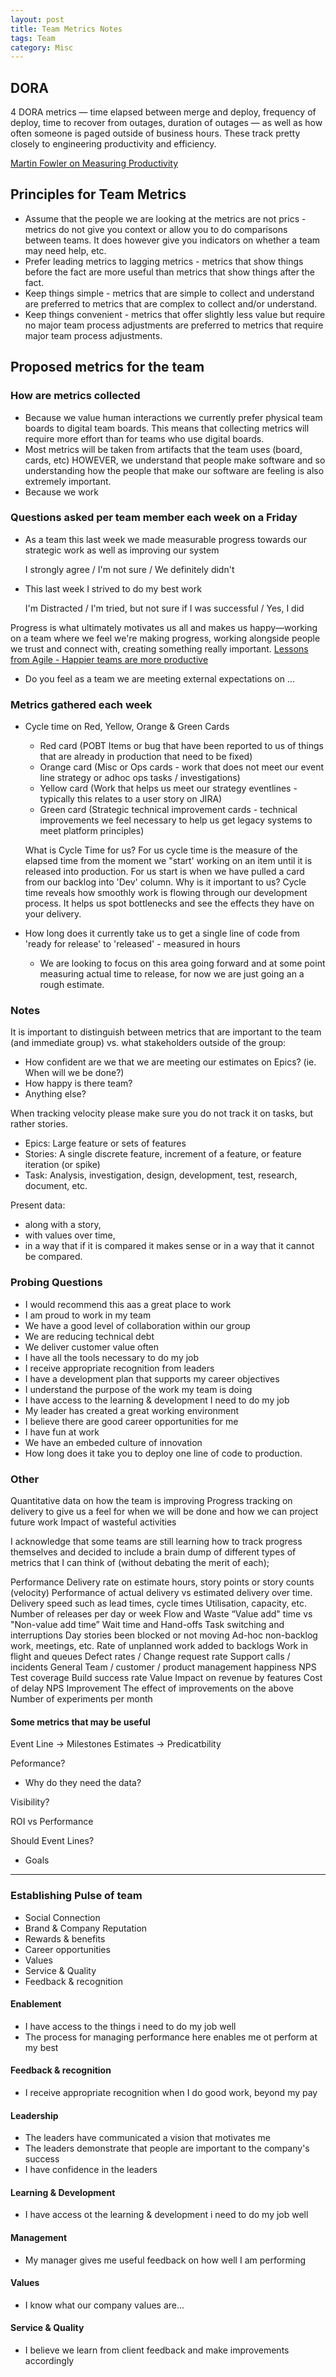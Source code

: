 ```yaml
---
layout: post
title: Team Metrics Notes
tags: Team
category: Misc
---
```


## DORA

4 DORA metrics — time elapsed between merge and deploy, frequency of deploy, time to recover from outages, duration of outages — as well as how often someone is paged outside of business hours. These track pretty closely to engineering productivity and efficiency.

[Martin Fowler on Measuring Productivity](https://martinfowler.com/bliki/CannotMeasureProductivity.html)  

## Principles for Team Metrics

- Assume that the people we are looking at the metrics are not prics - metrics do not give you context or allow you to do comparisons between teams. It does however give you indicators on whether a team may need help, etc.  
- Prefer leading metrics to lagging metrics - metrics that show things before the fact are more useful than metrics that show things after the fact.   
- Keep things simple - metrics that are simple to collect and understand are preferred to metrics that are complex to collect and/or understand.   
- Keep things convenient - metrics that offer slightly less value but require no major team process adjustments are preferred to metrics that require major team process adjustments.   

## Proposed metrics for the team

### How are metrics collected

- Because we value human interactions we currently prefer physical team boards to digital team boards. This means that collecting metrics will require more effort than for teams who use digital boards.
- Most metrics will be taken from artifacts that the team uses (board, cards, etc) HOWEVER, we understand that people make software and so understanding how the people that make our software are feeling is also extremely important.
- Because we work 

### Questions asked per team member each week on a Friday 

- As a team this last week we made measurable progress towards our strategic work as well as improving our system

	I strongly agree / I'm not sure / We definitely didn't


- This last week I strived to do my best work

	I'm Distracted / I'm tried, but not sure if I was successful / Yes, I did

Progress is what ultimately motivates us all and makes us happy—working on a team where we feel we're making progress, working alongside people we trust and connect with, creating something really important.
[Lessons from Agile - Happier teams are more productive](http://techbeacon.com/lessons-agile-happier-teams-are-more-productive-so-spread-cheer)  

- Do you feel as a team we are meeting external expectations on <list external expectations>... 

### Metrics gathered each week 

- Cycle time on Red, Yellow, Orange & Green Cards

	- Red card (POBT Items or bug that have been reported to us of things that are already in production that need to be fixed)
	- Orange card (Misc or Ops cards - work that does not meet our event line strategy or adhoc ops tasks / investigations)
	- Yellow card (Work that helps us meet our strategy eventlines - typically this relates to a user story on JIRA)
	- Green card (Strategic technical improvement cards - technical improvements we feel necessary to help us get legacy systems to meet platform principles)

	What is Cycle Time for us? For us cycle time is the measure of the elapsed time from the moment we "start' working on an item until it is released into production. For us start is when we have pulled a card from our backlog into 'Dev' column. 
	Why is it important to us? Cycle time reveals how smoothly work is flowing through our development process. It helps us spot bottlenecks and see the effects they have on your delivery.

- How long does it currently take us to get a single line of code from 'ready for release' to 'released' - measured in hours

	- We are looking to focus on this area going forward and at some point measuring actual time to release, for now we are just going an a rough estimate.

### Notes

It is important to distinguish between metrics that are important to the team (and immediate group) vs. what stakeholders outside of the group:  

-   How confident are we that we are meeting our estimates on Epics? (ie. When will we be done?)
-   How happy is there team?
-   Anything else?

 
When tracking velocity please make sure you do not track it on tasks, but rather stories.

-   Epics: Large feature or sets of features 
-   Stories: A single discrete feature, increment of a feature, or feature iteration (or spike) 
-   Task: Analysis, investigation, design, development, test, research, document, etc. 

 
Present data:

-   along with a story,  
-   with values over time,  
-   in a way that if it is compared it makes sense or in a way that it cannot be compared.  

### Probing Questions

- I would recommend this aas a great place to work  
- I am proud to work in my team  
- We have a good level of collaboration within our group  
- We are reducing technical debt  
- We deliver customer value often  
- I have all the tools necessary to do my job  
- I receive appropriate recognition from leaders  
- I have a development plan that supports my career objectives  
- I understand the purpose of the work my team is doing  
- I have access to the learning & development I need to do my job  
- My leader has created a great working environment  
- I believe there are good career opportunities for me  
- I have fun at work  
- We have an embeded culture of innovation  
- How long does it take you to deploy one line of code to production.  

### Other

Quantitative data on how the team is improving
Progress tracking on delivery to give us a feel for when we will be done and how we can project future work
Impact of wasteful activities
 
I acknowledge that some teams are still learning how to track progress themselves and decided to include a brain dump of different types of metrics that I can think of (without debating the merit of each);

Performance
Delivery rate on estimate hours, story points or story counts (velocity)
Performance of actual delivery vs estimated delivery over time.
Delivery speed such as lead times, cycle times
Utilisation, capacity, etc.
Number of releases per day or week
Flow and Waste
“Value add" time vs "Non-value add time”
Wait time and Hand-offs
Task switching and interruptions
Day stories been blocked or not moving
Ad-hoc non-backlog work, meetings, etc.
Rate of unplanned work added to backlogs
Work in flight and queues
Defect rates / Change request rate
Support calls / incidents
General
Team / customer / product management happiness
NPS
Test coverage
Build success rate
Value
Impact on revenue by features
Cost of delay
NPS
Improvement
The effect of improvements on the above
Number of experiments per month
#### Some metrics that may be useful  

Event Line -> Milestones
Estimates -> Predicatbility  

Peformance?
- Why do they need the data?  
 
Visibility?

ROI vs Performance  

Should
Event Lines? 
-  Goals

--------------------------------------------------------------------------------------------------------------------

### Establishing Pulse of team

- Social Connection
- Brand & Company Reputation  
- Rewards & benefits  
- Career opportunities  
- Values  
- Service & Quality  
- Feedback & recognition

#### Enablement

- I have access to the things i need to do my job well  
-  The process for managing performance here enables me ot perform at my best  

#### Feedback & recognition  

- I receive appropriate recognition when I do good work, beyond my pay  

#### Leadership  

- The leaders have communicated a vision that motivates me  
- The leaders demonstrate that people are important to the company's success  
- I have confidence in the leaders  

#### Learning & Development 

- I have access ot the learning & development i need to do my job well  

#### Management  

- My manager gives me useful feedback on how well I am performing  

#### Values 

- I know what our company values are...

#### Service & Quality  

- I believe we learn from client feedback and make improvements accordingly  
